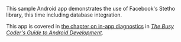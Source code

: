 This sample Android app demonstrates
the use of Facebook's Stetho library, this time including database integration.

This app is covered in 
[the chapter on in-app diagnostics](https://commonsware.com/Android/previews/in-app-diagnostics)
in [*The Busy Coder's Guide to Android Development*](https://commonsware.com/Android/).

